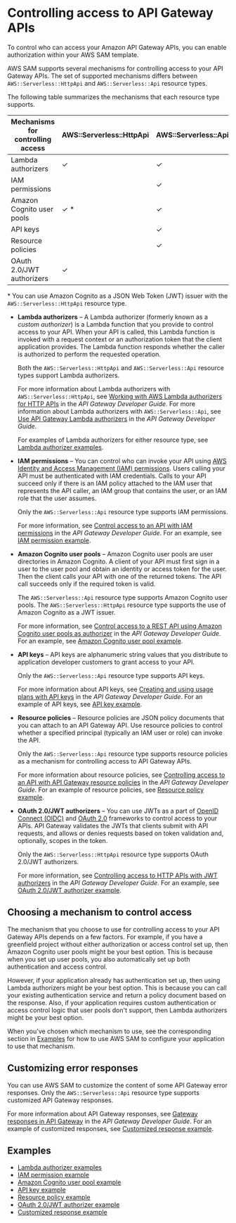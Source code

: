 # Controlling access to API Gateway APIs<a name="serverless-controlling-access-to-apis"></a>

To control who can access your Amazon API Gateway APIs, you can enable authorization within your AWS SAM template\.

AWS SAM supports several mechanisms for controlling access to your API Gateway APIs\. The set of supported mechanisms differs between `AWS::Serverless::HttpApi` and `AWS::Serverless::Api` resource types\.

The following table summarizes the mechanisms that each resource type supports\.


| Mechanisms for controlling access | AWS::Serverless::HttpApi | AWS::Serverless::Api | 
| --- | --- | --- | 
| Lambda authorizers | ✓ | ✓ | 
| IAM permissions |  | ✓ | 
| Amazon Cognito user pools | ✓ \* | ✓ | 
| API keys |  | ✓ | 
| Resource policies |  | ✓ | 
| OAuth 2\.0/JWT authorizers | ✓ |  | 

\* You can use Amazon Cognito as a JSON Web Token \(JWT\) issuer with the `AWS::Serverless::HttpApi` resource type\.
+ **Lambda authorizers** – A Lambda authorizer \(formerly known as a *custom authorizer*\) is a Lambda function that you provide to control access to your API\. When your API is called, this Lambda function is invoked with a request context or an authorization token that the client application provides\. The Lambda function responds whether the caller is authorized to perform the requested operation\.

  Both the `AWS::Serverless::HttpApi` and `AWS::Serverless::Api` resource types support Lambda authorizers\.

  For more information about Lambda authorizers with `AWS::Serverless::HttpApi`, see [Working with AWS Lambda authorizers for HTTP APIs](https://docs.aws.amazon.com/apigateway/latest/developerguide/http-api-lambda-authorizer.html) in the *API Gateway Developer Guide*\. For more information about Lambda authorizers with `AWS::Serverless::Api`, see [Use API Gateway Lambda authorizers](https://docs.aws.amazon.com/apigateway/latest/developerguide/apigateway-use-lambda-authorizer.html) in the *API Gateway Developer Guide*\.

  For examples of Lambda authorizers for either resource type, see [Lambda authorizer examples](serverless-controlling-access-to-apis-lambda-authorizer.md)\.

  
+ **IAM permissions** – You can control who can invoke your API using [AWS Identity and Access Management \(IAM\) permissions](https://docs.aws.amazon.com/IAM/latest/UserGuide/access_controlling.html)\. Users calling your API must be authenticated with IAM credentials\. Calls to your API succeed only if there is an IAM policy attached to the IAM user that represents the API caller, an IAM group that contains the user, or an IAM role that the user assumes\.

  Only the `AWS::Serverless::Api` resource type supports IAM permissions\.

  For more information, see [Control access to an API with IAM permissions](https://docs.aws.amazon.com/apigateway/latest/developerguide/permissions.html) in the *API Gateway Developer Guide*\. For an example, see [IAM permission example](serverless-controlling-access-to-apis-permissions.md)\.
+ **Amazon Cognito user pools** – Amazon Cognito user pools are user directories in Amazon Cognito\. A client of your API must first sign in a user to the user pool and obtain an identity or access token for the user\. Then the client calls your API with one of the returned tokens\. The API call succeeds only if the required token is valid\.

  The `AWS::Serverless::Api` resource type supports Amazon Cognito user pools\. The `AWS::Serverless::HttpApi` resource type supports the use of Amazon Cognito as a JWT issuer\.

  For more information, see [Control access to a REST API using Amazon Cognito user pools as authorizer](https://docs.aws.amazon.com/apigateway/latest/developerguide/apigateway-integrate-with-cognito.html) in the *API Gateway Developer Guide*\. For an example, see [Amazon Cognito user pool example](serverless-controlling-access-to-apis-cognito-user-pool.md)\.
+ **API keys** – API keys are alphanumeric string values that you distribute to application developer customers to grant access to your API\.

  Only the `AWS::Serverless::Api` resource type supports API keys\.

  For more information about API keys, see [Creating and using usage plans with API keys](https://docs.aws.amazon.com/apigateway/latest/developerguide/api-gateway-api-usage-plans.html) in the *API Gateway Developer Guide*\. For an example of API keys, see [API key example](serverless-controlling-access-to-apis-keys.md)\.
+ **Resource policies** – Resource policies are JSON policy documents that you can attach to an API Gateway API\. Use resource policies to control whether a specified principal \(typically an IAM user or role\) can invoke the API\.

  Only the `AWS::Serverless::Api` resource type supports resource policies as a mechanism for controlling access to API Gateway APIs\.

  For more information about resource policies, see [Controlling access to an API with API Gateway resource policies](https://docs.aws.amazon.com/apigateway/latest/developerguide/apigateway-resource-policies.html) in the *API Gateway Developer Guide*\. For an example of resource policies, see [Resource policy example](serverless-controlling-access-to-apis-resource-policies.md)\.
+ **OAuth 2\.0/JWT authorizers** – You can use JWTs as a part of [OpenID Connect \(OIDC\)](https://openid.net/specs/openid-connect-core-1_0.html) and [OAuth 2\.0](https://oauth.net/2/) frameworks to control access to your APIs\. API Gateway validates the JWTs that clients submit with API requests, and allows or denies requests based on token validation and, optionally, scopes in the token\.

  Only the `AWS::Serverless::HttpApi` resource type supports OAuth 2\.0/JWT authorizers\.

  For more information, see [Controlling access to HTTP APIs with JWT authorizers](https://docs.aws.amazon.com/apigateway/latest/developerguide/http-api-jwt-authorizer.html) in the *API Gateway Developer Guide*\. For an example, see [OAuth 2\.0/JWT authorizer example](serverless-controlling-access-to-apis-oauth2-authorizer.md)\.

## Choosing a mechanism to control access<a name="serverless-controlling-access-to-apis-choices"></a>

The mechanism that you choose to use for controlling access to your API Gateway APIs depends on a few factors\. For example, if you have a greenfield project without either authorization or access control set up, then Amazon Cognito user pools might be your best option\. This is because when you set up user pools, you also automatically set up both authentication and access control\.

However, if your application already has authentication set up, then using Lambda authorizers might be your best option\. This is because you can call your existing authentication service and return a policy document based on the response\. Also, if your application requires custom authentication or access control logic that user pools don't support, then Lambda authorizers might be your best option\.

When you've chosen which mechanism to use, see the corresponding section in [Examples](#serverless-controlling-access-to-apis-examples) for how to use AWS SAM to configure your application to use that mechanism\.

## Customizing error responses<a name="serverless-controlling-access-to-apis-responses"></a>

You can use AWS SAM to customize the content of some API Gateway error responses\. Only the `AWS::Serverless::Api` resource type supports customized API Gateway responses\.

For more information about API Gateway responses, see [Gateway responses in API Gateway](https://docs.aws.amazon.com/apigateway/latest/developerguide/api-gateway-gatewayResponse-definition.html) in the *API Gateway Developer Guide*\. For an example of customized responses, see [Customized response example](serverless-controlling-access-to-apis-customize-response.md)\.

## Examples<a name="serverless-controlling-access-to-apis-examples"></a>
+ [Lambda authorizer examples](serverless-controlling-access-to-apis-lambda-authorizer.md)
+ [IAM permission example](serverless-controlling-access-to-apis-permissions.md)
+ [Amazon Cognito user pool example](serverless-controlling-access-to-apis-cognito-user-pool.md)
+ [API key example](serverless-controlling-access-to-apis-keys.md)
+ [Resource policy example](serverless-controlling-access-to-apis-resource-policies.md)
+ [OAuth 2\.0/JWT authorizer example](serverless-controlling-access-to-apis-oauth2-authorizer.md)
+ [Customized response example](serverless-controlling-access-to-apis-customize-response.md)